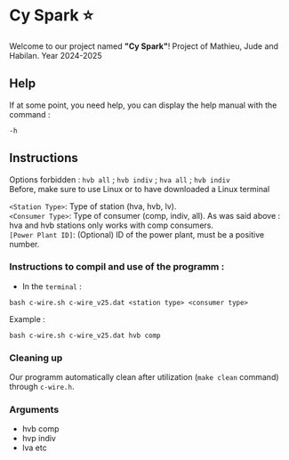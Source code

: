 # Cy Spark ⭐
Welcome to our project named **"Cy Spark"**! 
Project of Mathieu, Jude and Habilan. Year 2024-2025

## Help
If at some point, you need help, you can display the help manual with the command : <br>
```
-h
```

## Instructions 
Options forbidden : `hvb all` ; `hvb indiv` ; `hva all` ; `hvb indiv`<br>
Before, make sure to use Linux or to have downloaded a Linux terminal

`<Station Type>`: Type of station (hva, hvb, lv).<br>
`<Consumer Type>`: Type of consumer (comp, indiv, all). As was said above : hva and hvb stations only works with comp consumers.<br>
`[Power Plant ID]`: (Optional) ID of the power plant, must be a positive number.<br>

### Instructions to compil and use of the programm :
- In the `terminal` :
``` 
bash c-wire.sh c-wire_v25.dat <station type> <consumer type>
```
Example :
```
bash c-wire.sh c-wire_v25.dat hvb comp
```

### Cleaning up
Our programm automatically clean after utilization (`make clean` command) through `c-wire.h`.
### Arguments
- hvb comp
- hvp indiv
- lva etc
